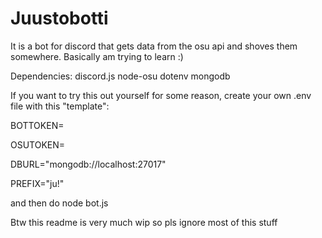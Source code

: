 # Juustobotti
It is a bot for discord that gets data from the osu api and shoves them somewhere. Basically am trying to learn :)

Dependencies:
discord.js
node-osu
dotenv
mongodb


If you want to try this out yourself for some reason, create your own .env file with this "template":

BOTTOKEN=

OSUTOKEN=

DBURL="mongodb://localhost:27017"

PREFIX="ju!"

and then do node bot.js

Btw this readme is very much wip so pls ignore most of this stuff
